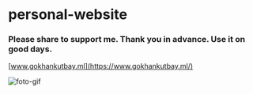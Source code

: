 # personal-website

### Please share to support me. Thank you in advance. Use it on good days.

[www.gokhankutbay.ml](https://www.gokhankutbay.ml/)

![foto-gif](https://gokhankutbay.ml/upload/assets/img/ekran-foto.PNG)